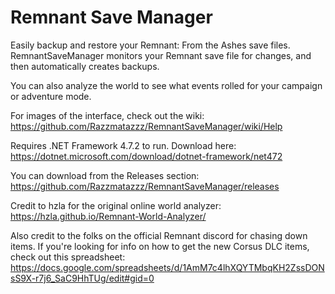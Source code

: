 # Remnant Save Manager
Easily backup and restore your Remnant: From the Ashes save files. RemnantSaveManager monitors your Remnant save file for changes, and then automatically creates backups.

You can also analyze the world to see what events rolled for your campaign or adventure mode.

For images of the interface, check out the wiki:
https://github.com/Razzmatazzz/RemnantSaveManager/wiki/Help

Requires .NET Framework 4.7.2 to run. Download here:
https://dotnet.microsoft.com/download/dotnet-framework/net472

You can download from the Releases section:
https://github.com/Razzmatazzz/RemnantSaveManager/releases

Credit to hzla for the original online world analyzer:
https://hzla.github.io/Remnant-World-Analyzer/

Also credit to the folks on the official Remnant discord for chasing down items. If you're looking for info on how to get the new Corsus DLC items, check out this spreadsheet:
https://docs.google.com/spreadsheets/d/1AmM7c4lhXQYTMbqKH2ZssDONsS9X-r7j6_SaC9HhTUg/edit#gid=0
